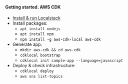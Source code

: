 #### Getting started. AWS CDK
* [Install & run Localstack](localstack.md)
* Install packages:
    * `apt install nodejs`
    * `apt install npm`
    * `npm install -g aws-cdk-local aws-cdk`
* Generate app:
    * `mkdir aws-cdk && cd aws-cdk`
    * `cdklocal bootstrap`
    * `cdklocal init sample-app --language=javascript`
* Deploy & check infrastructure: 
    * `cdklocal deploy`
    * `aws sns list-topics`
